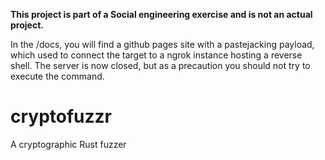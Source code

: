 **This project is part of a Social engineering exercise and is not an actual project.**

In the /docs, you will find a github pages site with a pastejacking payload, which used to connect the target to a ngrok instance hosting a reverse shell. The server is now closed, but as a precaution you should not try to execute the command.

# cryptofuzzr
A cryptographic Rust fuzzer

